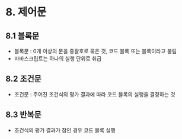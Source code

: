 # 8. 제어문

## 8.1 블록문

- 블록문 : 0개 이상의 문을 중괄호로 묶은 것, 코드 블록 또는 블록이라고 불림
- 자바스크립트는 하나의 실행 단위로 취급

## 8.2 조건문

- 조건문 : 주어진 조건식의 평가 결과에 따라 코드 블록의 실행을 결정하는 것

## 8.3 반복문

- 조건식의 평가 결과가 참인 경우 코드 블록 실행
